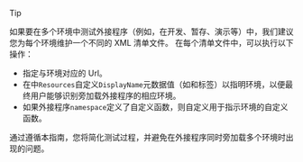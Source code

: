 > [!TIP]
> 如果要在多个环境中测试外接程序（例如，在开发、暂存、演示等）中，我们建议您为每个环境维护一个不同的 XML 清单文件。 在每个清单文件中，可以执行以下操作：
> - 指定与环境对应的 Url。
> - 在中`Resources`自定义`DisplayName`元数据值（如和标签）以指明环境，以便最终用户能够识别旁加载外接程序的相应环境。 
> - 如果外接程序`namespace`定义了自定义函数，则自定义用于指示环境的自定义函数。
> 
> 通过遵循本指南，您将简化测试过程，并避免在外接程序同时旁加载多个环境时出现的问题。